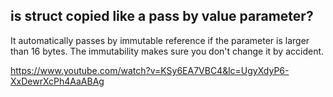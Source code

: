 ## is struct copied like a pass by value parameter?

It automatically passes by immutable reference if the parameter is larger than 16 bytes. The immutability makes sure you don't change it by accident.

<https://www.youtube.com/watch?v=KSy6EA7VBC4&lc=UgyXdyP6-XxDewrXcPh4AaABAg>
